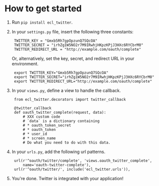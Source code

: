 How to get started
==================

1. Run `pip install ecl_twitter`.

2. In your `settings.py` file, insert the following three constants:

        TWITTER_KEY = "Gmxb5Rh7gpOpzunQ7SQcOA"
        TWITTER_SECRET = "irhZg1W5NO2r7M9IRwhjHKpzKPjJ3HXc6RYCbrM0"
        TWITTER_REDIRECT_URL = "http://example.com/oauth/complete"

    Or, alternatively, set the key, secret, and redirect URL in your environment.

        export TWITTER_KEY="Gmxb5Rh7gpOpzunQ7SQcOA"
        export TWITTER_SECRET="irhZg1W5NO2r7M9IRwhjHKpzKPjJ3HXc6RYCbrM0"
        export TWITTER_REDIRECT_URL="http://example.com/oauth/complete"

3. In your `views.py`, define a view to handle the callback.

        from ecl_twitter.decorators import twitter_callback

        @twitter_callback
        def oauth_twitter_complete(request, data):
            # XXX custom code
            # `data` is a dictionary containing
            # * oauth_token_secret
            # * oauth_token
            # * user_id
            # * screen_name
            # Do what you need to do with this data.


3. In your `urls.py`, add the following url patterns.

        url(r'^oauth/twitter/complete', 'views.oauth_twitter_complete',
            name='oauth-twitter-complete'),
        url(r'^oauth/twitter/', include('ecl_twitter.urls')),

4. You're done. Twitter is integrated with your application!


